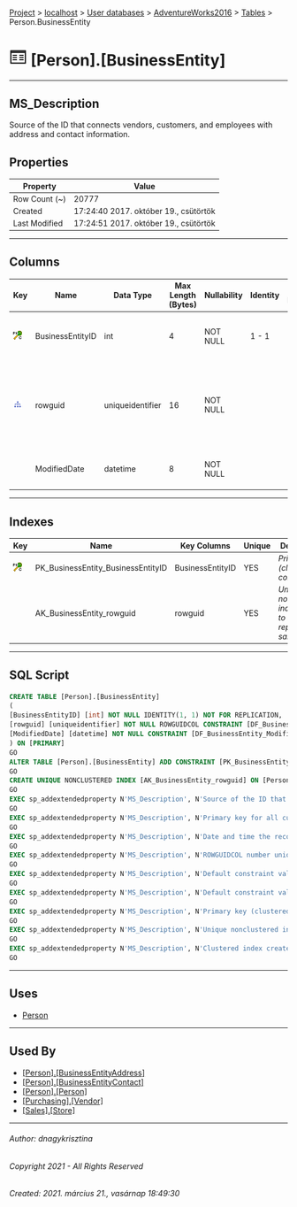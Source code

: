 #### 

[Project](../../../../index.md) > [localhost](../../../index.md) > [User databases](../../index.md) > [AdventureWorks2016](../index.md) > [Tables](Tables.md) > Person.BusinessEntity

# ![Tables](../../../../Images/Table32.png) [Person].[BusinessEntity]

---

## <a name="#description"></a>MS_Description

Source of the ID that connects vendors, customers, and employees with address and contact information.

## <a name="#properties"></a>Properties

| Property | Value |
|---|---|
| Row Count (~) | 20777 |
| Created | 17:24:40 2017. október 19., csütörtök |
| Last Modified | 17:24:51 2017. október 19., csütörtök |


---

## <a name="#columns"></a>Columns

| Key | Name | Data Type | Max Length (Bytes) | Nullability | Identity | Identity Replication | Default | Description |
|---|---|---|---|---|---|---|---|---|
| [![Cluster Primary Key PK_BusinessEntity_BusinessEntityID: BusinessEntityID](../../../../Images/pkcluster.png)](#indexes) | BusinessEntityID | int | 4 | NOT NULL | 1 - 1 | NO |  | _Primary key for all customers, vendors, and employees._ |
| [![Indexes AK_BusinessEntity_rowguid](../../../../Images/Index.png)](#indexes) | rowguid | uniqueidentifier | 16 | NOT NULL |  |  | (newid()) | _ROWGUIDCOL number uniquely identifying the record. Used to support a merge replication sample._ |
|  | ModifiedDate | datetime | 8 | NOT NULL |  |  | (getdate()) | _Date and time the record was last updated._ |


---

## <a name="#indexes"></a>Indexes

| Key | Name | Key Columns | Unique | Description |
|---|---|---|---|---|
| [![Cluster Primary Key PK_BusinessEntity_BusinessEntityID: BusinessEntityID](../../../../Images/pkcluster.png)](#indexes) | PK_BusinessEntity_BusinessEntityID | BusinessEntityID | YES | _Primary key (clustered) constraint_ |
|  | AK_BusinessEntity_rowguid | rowguid | YES | _Unique nonclustered index. Used to support replication samples._ |


---

## <a name="#sqlscript"></a>SQL Script

```sql
CREATE TABLE [Person].[BusinessEntity]
(
[BusinessEntityID] [int] NOT NULL IDENTITY(1, 1) NOT FOR REPLICATION,
[rowguid] [uniqueidentifier] NOT NULL ROWGUIDCOL CONSTRAINT [DF_BusinessEntity_rowguid] DEFAULT (newid()),
[ModifiedDate] [datetime] NOT NULL CONSTRAINT [DF_BusinessEntity_ModifiedDate] DEFAULT (getdate())
) ON [PRIMARY]
GO
ALTER TABLE [Person].[BusinessEntity] ADD CONSTRAINT [PK_BusinessEntity_BusinessEntityID] PRIMARY KEY CLUSTERED  ([BusinessEntityID]) ON [PRIMARY]
GO
CREATE UNIQUE NONCLUSTERED INDEX [AK_BusinessEntity_rowguid] ON [Person].[BusinessEntity] ([rowguid]) ON [PRIMARY]
GO
EXEC sp_addextendedproperty N'MS_Description', N'Source of the ID that connects vendors, customers, and employees with address and contact information.', 'SCHEMA', N'Person', 'TABLE', N'BusinessEntity', NULL, NULL
GO
EXEC sp_addextendedproperty N'MS_Description', N'Primary key for all customers, vendors, and employees.', 'SCHEMA', N'Person', 'TABLE', N'BusinessEntity', 'COLUMN', N'BusinessEntityID'
GO
EXEC sp_addextendedproperty N'MS_Description', N'Date and time the record was last updated.', 'SCHEMA', N'Person', 'TABLE', N'BusinessEntity', 'COLUMN', N'ModifiedDate'
GO
EXEC sp_addextendedproperty N'MS_Description', N'ROWGUIDCOL number uniquely identifying the record. Used to support a merge replication sample.', 'SCHEMA', N'Person', 'TABLE', N'BusinessEntity', 'COLUMN', N'rowguid'
GO
EXEC sp_addextendedproperty N'MS_Description', N'Default constraint value of GETDATE()', 'SCHEMA', N'Person', 'TABLE', N'BusinessEntity', 'CONSTRAINT', N'DF_BusinessEntity_ModifiedDate'
GO
EXEC sp_addextendedproperty N'MS_Description', N'Default constraint value of NEWID()', 'SCHEMA', N'Person', 'TABLE', N'BusinessEntity', 'CONSTRAINT', N'DF_BusinessEntity_rowguid'
GO
EXEC sp_addextendedproperty N'MS_Description', N'Primary key (clustered) constraint', 'SCHEMA', N'Person', 'TABLE', N'BusinessEntity', 'CONSTRAINT', N'PK_BusinessEntity_BusinessEntityID'
GO
EXEC sp_addextendedproperty N'MS_Description', N'Unique nonclustered index. Used to support replication samples.', 'SCHEMA', N'Person', 'TABLE', N'BusinessEntity', 'INDEX', N'AK_BusinessEntity_rowguid'
GO
EXEC sp_addextendedproperty N'MS_Description', N'Clustered index created by a primary key constraint.', 'SCHEMA', N'Person', 'TABLE', N'BusinessEntity', 'INDEX', N'PK_BusinessEntity_BusinessEntityID'
GO

```


---

## <a name="#uses"></a>Uses

* [Person](../Security/Schemas/Person.md)


---

## <a name="#usedby"></a>Used By

* [[Person].[BusinessEntityAddress]](BusinessEntityAddress.md)
* [[Person].[BusinessEntityContact]](BusinessEntityContact.md)
* [[Person].[Person]](Person.md)
* [[Purchasing].[Vendor]](Vendor.md)
* [[Sales].[Store]](Store.md)


---

###### Author:  dnagykrisztina

###### Copyright 2021 - All Rights Reserved

###### Created: 2021. március 21., vasárnap 18:49:30

